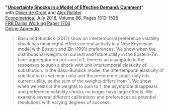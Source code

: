 **"[Uncertainty Shocks in a Model of Effective Demand: Comment](DRT_comment.pdf)"**  
with [Oliver de Groot](https://sites.google.com/site/oliverdegroot/) and [Alex Richter](http://www.alexrichterecon.com/)  
[Econometrica](https://doi.org/10.3982/ECTA15405), July 2018, Volume 86, Pages 1513-1526  
[FRB Dallas Working Paper 1706](https://www.dallasfed.org/research/papers/2017/wp1706.aspx)  
[Online Appendix](DRT_comment_appendix.pdf)

> Basu and Bundick (2017) show an intertemporal preference volatility shock has meaningful effects on real activity in a New Keynesian model with Epstein and Zin (1991) preferences. We show when the distributional weights on current and future utility in the Epstein-Zin time-aggregator do not sum to 1, there is an asymptote in the responses to such a shock with unit intertemporal elasticity of substitution. In the Basu-Bundick model, the intertemporal elasticity of substitution is set near unity and the preference shock only hits current utility, so the sum of the weights differs from 1. We show when we restrict the weights to sum to 1, the asymptote disappears and preference volatility shocks no longer have large effects. We examine several different calibrations and preferences as potential resolutions with varying degrees of success.